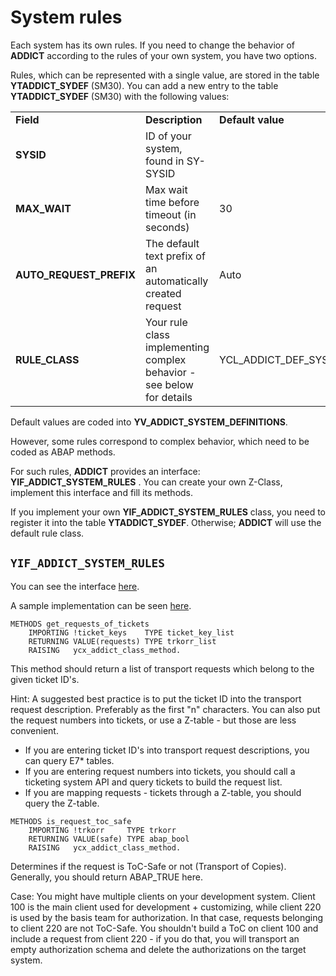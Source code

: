 # System rules

Each system has its own rules. If you need to change the behavior of **ADDICT** according to the rules of your own system, you have two options.

Rules, which can be represented with a single value, are stored in the table **YTADDICT_SYDEF** (SM30). You can add a new entry to the table **YTADDICT_SYDEF** (SM30) with the following values:

<table>
  <tr>
    <td><b>Field</b></td>
    <td><b>Description</b></td>
    <td><b>Default value</b></td>
  </tr>
  <tr>
    <td><b>SYSID</b></td>
    <td>ID of your system, found in SY-SYSID</td>
    <td></td>
  </tr>
  <tr>
    <td><b>MAX_WAIT</b></td>
    <td>Max wait time before timeout (in seconds)</td>
    <td>30</td>
  </tr>
  <tr>
    <td><b>AUTO_REQUEST_PREFIX</b></td>
    <td>The default text prefix of an automatically created request</td>
    <td>Auto</td>
  </tr>
  <tr>
    <td><b>RULE_CLASS</b></td>
    <td>Your rule class implementing complex behavior - see below for details</td>
    <td>YCL_ADDICT_DEF_SYSTEM_RULES</td>
  </tr>
</table>

Default values are coded into **YV_ADDICT_SYSTEM_DEFINITIONS**.

However, some rules correspond to complex behavior, which need to be coded as ABAP methods.

For such rules, **ADDICT** provides an interface: **YIF_ADDICT_SYSTEM_RULES** . You can create your own Z-Class, implement this interface and fill its methods.

If you implement your own **YIF_ADDICT_SYSTEM_RULES** class, you need to register it into the table **YTADDICT_SYDEF**. Otherwise; **ADDICT** will use the default rule class.

## `YIF_ADDICT_SYSTEM_RULES`

You can see the interface [here](https://github.com/keremkoseoglu/addict/blob/main/src/yif_addict_system_rules.intf.abap ). 

A sample implementation can be seen [here](https://github.com/keremkoseoglu/addict/blob/main/src/ycl_addict_def_system_rules.clas.abap).

```abap
METHODS get_requests_of_tickets
    IMPORTING !ticket_keys    TYPE ticket_key_list
    RETURNING VALUE(requests) TYPE trkorr_list
    RAISING   ycx_addict_class_method.
```

This method should return a list of transport requests which belong to the given ticket ID's. 

Hint: A suggested best practice is to put the ticket ID into the transport request description. Preferably as the first "n" characters. You can also put the request numbers into tickets, or use a Z-table - but those are less convenient.

- If you are entering ticket ID's into transport request descriptions, you can query E7* tables.
- If you are entering request numbers into tickets, you should call a ticketing system API and query tickets to build the request list.
- If you are mapping requests - tickets through a Z-table, you should query the Z-table.

```abap
METHODS is_request_toc_safe
    IMPORTING !trkorr     TYPE trkorr
    RETURNING VALUE(safe) TYPE abap_bool
    RAISING   ycx_addict_class_method.
```

Determines if the request is ToC-Safe or not (Transport of Copies). Generally, you should return ABAP_TRUE here. 

Case: You might have multiple clients on your development system. Client 100 is the main client used for development + customizing, while client 220 is used by the basis team for authorization. In that case, requests belonging to client 220 are not ToC-Safe. You shouldn't build a ToC on client 100 and include a request from client 220 - if you do that, you will transport an empty authorization schema and delete the authorizations on the target system.
